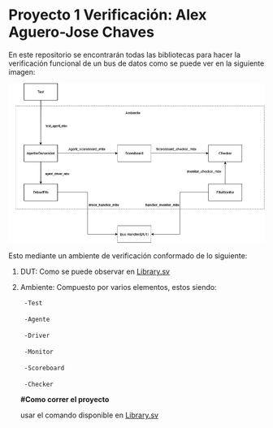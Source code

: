 # Proyecto 1 Verificación: Alex Aguero-Jose Chaves

En este repositorio se encontrarán todas las bibliotecas para hacer la verificación funcional de un bus de datos como se puede ver en la siguiente imagen:


![Diagrama General del DUT a verificar](Diagrams/Diagrama.png)



Esto mediante un ambiente de verificación conformado de lo siguiente:



1. DUT: Como se puede observar en [Library.sv](Libraries/Library.sv)
2. Ambiente: Compuesto por varios elementos, estos siendo:

        -Test 
        
        -Agente 
        
        -Driver 
        
        -Monitor 
        
        -Scoreboard 
        
        -Checker
   **#Como correr el proyecto**
   
   usar el comando disponible en [Library.sv](Libraries/VCS_Run.sh)
